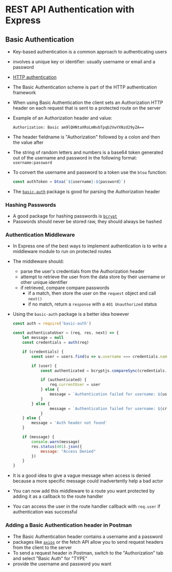 # REST API Authentication with Express

## Basic Authentication
* Key-based authentication is a common approach to authenticating users 
* involves a unique key or identifier: usually username or email and a password
* [HTTP authentication](https://developer.mozilla.org/en-US/docs/Web/HTTP/Authentication)
* The Basic Authentication scheme is part of the HTTP authentication framework
* When using Basic Authentication the client sets an Authorization HTTP header on each request that is sent to a protected route on the server
* Example of an Authorization header and value: 

    ```
    Authorization: Basic am9lQHNtaXRoLmNvbTpqb2VwYXNzd29yZA==
    ```

* The header fieldname is "Authorization" followed by a colon and then the value after
* The string of random letters and numbers is a base64 token generated out of the username and password in the following format: `username:password`
* To convert the username and password to a token use the `btoa` function: 

    ```js
    const authToken = btoa(`${username}:${password}`) 
    ```
* The [`basic-auth`](https://www.npmjs.com/package/basic-auth) package is good for parsing the Authorization header


### Hashing Passwords 
* A good package for hashing passwords is [`bcrypt`](https://www.npmjs.com/package/bcryptjs)
* Passwords should never be stored raw, they should always be hashed

### Authentication Middleware
* In Express one of the best ways to implement authentication is to write a middleware module to run on protected routes
* The middleware should:
    * parse the user's credentials from the Authorization header
    * attempt to retrieve the user from the data store by their username or other unique identifier
    * if retrieved, compare compare passwords
        * if a match, then store the user on the `request` object and call `next()`
        * if no match, return a `response` with a `401 Unauthorized` status
* Using the `basic-auth` package is a better idea however

    ```js 
    const auth = require('basic-auth')

    const authenticateUser = (req, res, next) => {
        let message = null
        const credentials = auth(req)

        if (credentials) {
            const user = users.find(u => u.username === credentials.name)

            if (user) {
                const authenticated = bcryptjs.compareSync(credentials.pass, user.password)

                if (authenticated) {
                    req.currentUser = user
                } else {
                    message = `Authentication failed for username: ${user.username}`
                }
            } else {
                    message = `Authentication failed for username: ${credentials.username}`
                }
        } else {
            message = 'Auth header not found'
        }

        if (message) {
            console.warn(message)
            res.status(401).json({
                message: "Access Denied"
            })
        }
    }
    ```
* It is a good idea to give a vague message when access is denied because a more specific message could inadvertently help a bad actor
* You can now add this middleware to a route you want protected by adding it as a callback to the route handler
* You can access the user in the route handler callback with `req.user` if authentication was successful

### Adding a Basic Authentication header in Postman
* The Basic Authentication header contains a username and a password
* packages like [`axios`](https://github.com/axios/axios) or the fetch API allow you to send request headers from the client to the server 
* To send a request header in Postman, switch to the "Authorization" tab and select "Basic Auth" for "TYPE"
* provide the username and password you want
